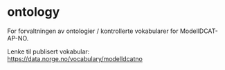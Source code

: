 # ontology
For forvaltningen av ontologier / kontrollerte vokabularer for ModellDCAT-AP-NO.

Lenke til publisert vokabular: https://data.norge.no/vocabulary/modelldcatno
